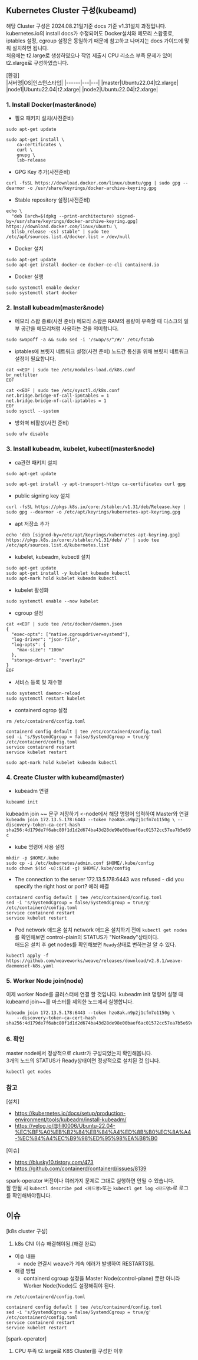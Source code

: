 ## Kubernetes Cluster 구성(kubeamd)
해당 Cluster 구성은 2024.08.21일기준 docs 기준 v1.31설치 과정입니다.  
kubernetes.io의 install docs가 수정되어도 Docker설치와 메모리 스왑종료, iptables 설정, cgroup 설정은 동일하기 때문에 참고하고 나머지는 docs 가이드에 맞춰 설치하면 됩니다.  
처음에는 t2.large로 생성하였으나 작업 제출시 CPU 리소스 부족 문제가 있어 t2.xlarge로 구성하였습니다.  

[환경]  
|서버명|OS|인스턴스타입|
|------|---|---|
|master|Ubuntu22.04|t2.xlarge|
|node1|Ubuntu22.04|t2.xlarge|
|node2|Ubuntu22.04|t2.xlarge|
### 1. Install Docker(master&node)
- 필요 패키지 설치(사전준비)
```
sudo apt-get update
 
sudo apt-get install \
    ca-certificates \
    curl \
    gnupg \
    lsb-release
```

- GPG Key 추가(사전준비)
```
curl -fsSL https://download.docker.com/linux/ubuntu/gpg | sudo gpg --dearmor -o /usr/share/keyrings/docker-archive-keyring.gpg
```

- Stable repository 설정(사전준비)
```
echo \
  "deb [arch=$(dpkg --print-architecture) signed-by=/usr/share/keyrings/docker-archive-keyring.gpg] https://download.docker.com/linux/ubuntu \
  $(lsb_release -cs) stable" | sudo tee /etc/apt/sources.list.d/docker.list > /dev/null
```

- Docker 설치
```
sudo apt-get update
sudo apt-get install docker-ce docker-ce-cli containerd.io
```

- Docker 실행
```
sudo systemctl enable docker
sudo systemctl start docker
```

### 2. Install kubeadm(master&node)
- 메모리 스왑 종료(사전 준비)
메모리 스왑은 RAM의 용량이 부족할 때 디스크의 일부 공간을 메모리처럼 사용하는 것을 의미합니다.  
```
sudo swapoff -a && sudo sed -i '/swap/s/^/#/' /etc/fstab
```

- iptables에 브릿지 네트워크 설정(사전 준비)
노드간 통신을 위해 브릿지 네트워크 설정이 필요합니다.
```
cat <<EOF | sudo tee /etc/modules-load.d/k8s.conf
br_netfilter
EOF
 
cat <<EOF | sudo tee /etc/sysctl.d/k8s.conf
net.bridge.bridge-nf-call-ip6tables = 1
net.bridge.bridge-nf-call-iptables = 1
EOF
sudo sysctl --system
```

- 방화벽 비활성(사전 준비)
```
sudo ufw disable
```

### 3. Install kubeadm, kubelet, kubectl(master&node)
- ca관련 패키지 설치
```
sudo apt-get update

sudo apt-get install -y apt-transport-https ca-certificates curl gpg
```

- public signing key 설치
```
curl -fsSL https://pkgs.k8s.io/core:/stable:/v1.31/deb/Release.key | sudo gpg --dearmor -o /etc/apt/keyrings/kubernetes-apt-keyring.gpg
```

- apt 저장소 추가
```
echo 'deb [signed-by=/etc/apt/keyrings/kubernetes-apt-keyring.gpg] https://pkgs.k8s.io/core:/stable:/v1.31/deb/ /' | sudo tee /etc/apt/sources.list.d/kubernetes.list
```

- kubelet, kubeadm, kubectl 설치
```
sudo apt-get update
sudo apt-get install -y kubelet kubeadm kubectl
sudo apt-mark hold kubelet kubeadm kubectl
```

- kubelet 활성화
```
sudo systemctl enable --now kubelet
```

- cgroup 설정
```
cat <<EOF | sudo tee /etc/docker/daemon.json
{
  "exec-opts": ["native.cgroupdriver=systemd"],
  "log-driver": "json-file",
  "log-opts": {
    "max-size": "100m"
  },
  "storage-driver": "overlay2"
}
EOF
```

- 서비스 등록 및 재수행
```
sudo systemctl daemon-reload
sudo systemctl restart kubelet
```

- containerd cgrop 설정
```
rm /etc/containerd/config.toml

containerd config default | tee /etc/containerd/config.toml
sed -i 's/SystemdCgroup = false/SystemdCgroup = true/g' /etc/containerd/config.toml  
service containerd restart
service kubelet restart
```

```
sudo apt-mark hold kubelet kubeadm kubectl
```

### 4. Create Cluster with kubeamd(master)
- kubeadm 연결
```
kubeamd init
```
kubeadm join ~~ 문구 저장하기 <-node에서 해당 명령어 입력하여 Master와 연결
`kubeadm join 172.13.5.178:6443 --token hzo8ak.n9p2j1cfm7o1150g \
	--discovery-token-ca-cert-hash sha256:4d179de7f6abc80f1d1d2d674ba43d28de98e00baef6ac01572cc57ea7b5e69c`

- kube 명령어 사용 설정
```
mkdir -p $HOME/.kube
sudo cp -i /etc/kubernetes/admin.conf $HOME/.kube/config
sudo chown $(id -u):$(id -g) $HOME/.kube/config
```

- The connection to the server 172.13.5.178:6443 was refused - did you specify the right host or port? 에러 해결
```
containerd config default | tee /etc/containerd/config.toml
sed -i 's/SystemdCgroup = false/SystemdCgroup = true/g' /etc/containerd/config.toml  
service containerd restart
service kubelet restart
```

- Pod network 애드온 설치
network 애드온 설치하기 전에 `kubectl get nodes`를 확인해보면 control-plain의 STATUS가 "NotReady"상태이다.  
애드온 설치 후 get nodes를 확인해보면 `Ready`상태로 변하는걸 알 수 있다.
```
kubectl apply -f https://github.com/weaveworks/weave/releases/download/v2.8.1/weave-daemonset-k8s.yaml
```

### 5. Worker Node join(node)
이제 worker Node를 클러스터에 연결 할 것입니다. kubeadm init 명령어 실행 때 kubeamd join~~를 마스터를 제외한 노드에서 실행합니다.
```
kubeadm join 172.13.5.178:6443 --token hzo8ak.n9p2j1cfm7o1150g \
	--discovery-token-ca-cert-hash sha256:4d179de7f6abc80f1d1d2d674ba43d28de98e00baef6ac01572cc57ea7b5e69c 
```

### 6. 확인
master node에서 정상적으로 clustr가 구성되었는지 확인해봅니다.  
3개의 노드의 STATUS가 Ready상태이면 정상적으로 설치된 것 입니다.  
```
kubectl get nodes
```

### 참고
[설치]
- https://kubernetes.io/docs/setup/production-environment/tools/kubeadm/install-kubeadm/  
- https://velog.io/@fill0006/Ubuntu-22.04-%EC%BF%A0%EB%B2%84%EB%84%A4%ED%8B%B0%EC%8A%A4-%EC%84%A4%EC%B9%98%ED%95%98%EA%B8%B0  
  
[이슈]
- https://blusky10.tistory.com/473  
- https://github.com/containerd/containerd/issues/8139  
  
spark-operator 버전이나 여러가지 문제로 그대로 실행하면 안될 수 있습니다.  
잘 안될 시 `kubectl describe pod <파드명>`또는 `kubectl get log <파드명>`로 로그를 확인해봐야됩니다.  


## 이슈
[k8s cluster 구성]
1. k8s CNI 이슈 해결해야됨.(해결 완료)
- 이슈 내용
  - node 연결시 weave가 계속 에러가 발생하여 RESTARTS됨.
- 해결 방법
  - containerd cgroup 설정을 Master Node(control-plane) 뿐만 아니라 Worker Node(Node)도 설정해줘야 된다.
```
rm /etc/containerd/config.toml

containerd config default | tee /etc/containerd/config.toml
sed -i 's/SystemdCgroup = false/SystemdCgroup = true/g' /etc/containerd/config.toml  
service containerd restart
service kubelet restart
```
  
[spark-operator]
1. CPU 부족
t2.large로 K8S Cluster를 구성한 이후 